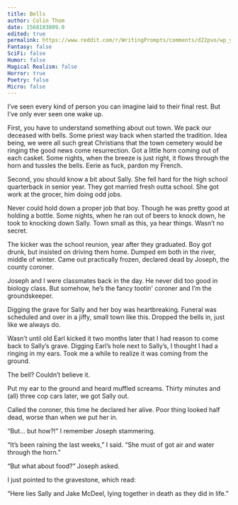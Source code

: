 ```yaml
---
title: Bells
author: Colin Thom
date: 1568103809.0
edited: true
permalink: https://www.reddit.com/r/WritingPrompts/comments/d22pvo/wp_youre_a_gravekeeper_the_dead_are_buried_with/
Fantasy: false
SciFi: false
Humor: false
Magical Realism: false
Horror: true
Poetry: false
Micro: false
---
```

I’ve seen every kind of person you can imagine laid to their final rest. But I’ve only ever seen one wake up.

First, you have to understand something about out town. We pack our deceased with bells. Some priest way back when started the tradition. Idea being, we were all such great Christians that the town cemetery would be ringing the good news come resurrection. Got a little horn coming out of each casket. Some nights, when the breeze is just right, it flows through the horn and tussles the bells. Eerie as fuck, pardon my French.

Second, you should know a bit about Sally. She fell hard for the high school quarterback in senior year. They got married fresh outta school. She got work at the grocer, him doing odd jobs.

Never could hold down a proper job that boy. Though he was pretty good at holding a bottle. Some nights, when he ran out of beers to knock down, he took to knocking down Sally. Town small as this, ya hear things. Wasn’t no secret.

The kicker was the school reunion, year after they graduated. Boy got drunk, but insisted on driving them home. Dumped em both in the river, middle of winter. Came out practically frozen, declared dead by Joseph, the county coroner.

Joseph and I were classmates back in the day. He never did too good in biology class. But somehow, he’s the fancy tootin' coroner and I’m the groundskeeper.

Digging the grave for Sally and her boy was heartbreaking. Funeral was scheduled and over in a jiffy, small town like this. Dropped the bells in, just like we always do.

Wasn’t until old Earl kicked it two months later that I had reason to come back to Sally’s grave. Digging Earl’s hole next to Sally’s, I thought I had a ringing in my ears. Took me a while to realize it was coming from the ground.

The bell? Couldn’t believe it.

Put my ear to the ground and heard muffled screams. Thirty minutes and (all) three cop cars later, we got Sally out.

Called the coroner, this time he declared her alive. Poor thing looked half dead, worse than when we put her in.

“But... but how?!” I remember Joseph stammering.

“It’s been raining the last weeks,” I said. “She must of got air and water through the horn.”

“But what about food?” Joseph asked.

I just pointed to the gravestone, which read:

“Here lies Sally and Jake McDeel, lying together in death as they did in life.”
